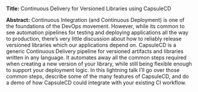 **Title:** Continuous Delivery for Versioned Libraries using CapsuleCD

**Abstract:** Continuous Integration (and Continuous Deployment) is one of the foundations of the DevOps movement. However, while its common to see automation pipelines for testing and deploying applications all the way to production, there’s very little discussion about how to reliably release versioned libraries which our applications depend on. CapsuleCD is a generic Continuous Delivery pipeline for versioned artifacts and libraries written in any language. It automates away all the common steps required when creating a new version of your library, while still being flexible enough to support your deployment logic. In this lightning talk I’ll go over those common steps, describe some of the many features of CapsuleCD, and do a demo of how CapsuleCD could integrate with your existing CI workflow.
